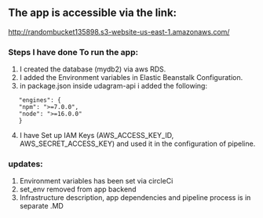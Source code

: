 ## The app is accessible via the link:

http://randombucket135898.s3-website-us-east-1.amazonaws.com/

### Steps I have done To run the app:

1. I created the database (mydb2) via aws RDS.
2. I added the Environment variables in Elastic Beanstalk Configuration.
3. in package.json inside udagram-api i added the following:

```
   "engines": {
   "npm": ">=7.0.0",
   "node": ">=16.0.0"
   }
```

4. I have Set up IAM Keys (AWS_ACCESS_KEY_ID, AWS_SECRET_ACCESS_KEY) and used it in the configuration of pipeline.

### updates:

1. Environment variables has been set via circleCi
2. set_env removed from app backend
3. Infrastructure description, app dependencies and pipeline process is in separate .MD
